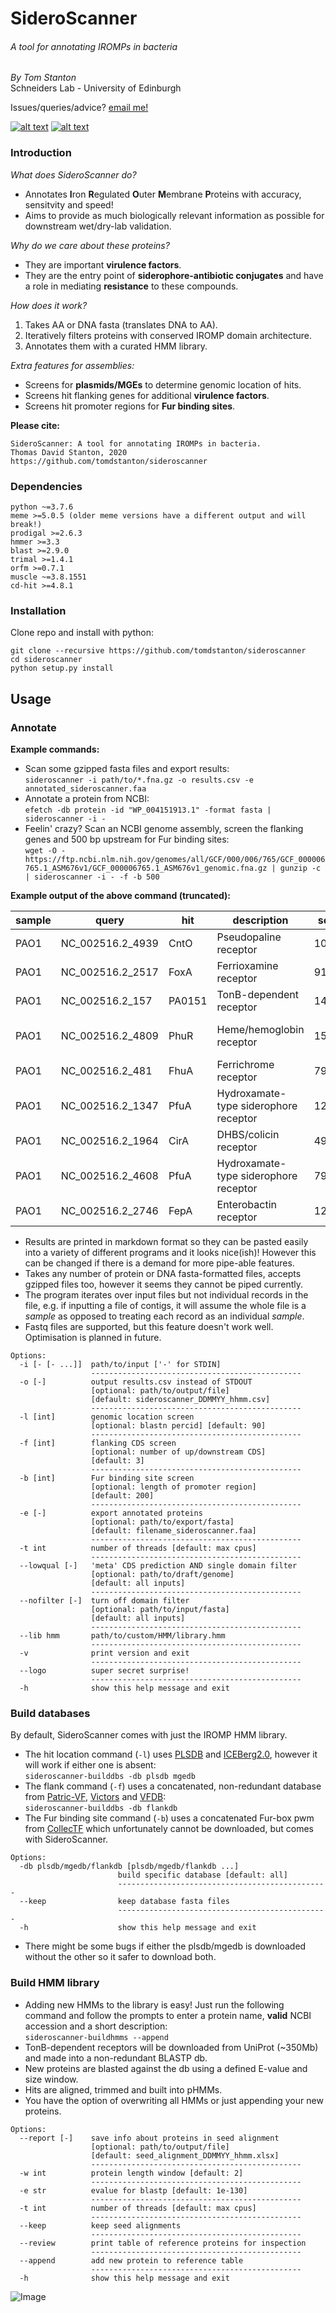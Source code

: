 # SideroScanner
###### A tool for annotating IROMPs in bacteria
_By Tom Stanton_ \
Schneiders Lab - University of Edinburgh

Issues/queries/advice?
[email me!](T.D.Stanton@sms.ed.ac.uk)

[![alt text][1.1]][1]
[![alt text][6.1]][6]

[1]: http://twitter.com/tomstantonmicro
[1.1]: http://i.imgur.com/tXSoThF.png (twitter icon with padding)
[6]: http://www.github.com/tomdstanton
[6.1]: http://i.imgur.com/0o48UoR.png (github icon with padding)

### Introduction
*What does SideroScanner do?*
* Annotates **I**ron **R**egulated **O**uter **M**embrane **P**roteins with accuracy, sensitvity and speed!
* Aims to provide as much biologically relevant information as possible for
downstream wet/dry-lab validation.

*Why do we care about these proteins?*
* They are important **virulence factors**.
* They are the entry point of
**siderophore-antibiotic conjugates** and
have a role in mediating **resistance**
to these compounds.

*How does it work?*
1. Takes AA or DNA fasta (translates DNA to AA).
2. Iteratively filters proteins with conserved IROMP domain architecture.
3. Annotates them with a curated HMM library.

*Extra features for assemblies:*
* Screens for **plasmids/MGEs** to determine genomic location of hits.
* Screens hit flanking genes for additional **virulence factors**.
* Screens hit promoter regions for **Fur binding sites**.

**Please cite:**
```
SideroScanner: A tool for annotating IROMPs in bacteria.
Thomas David Stanton, 2020
https://github.com/tomdstanton/sideroscanner
```
### Dependencies
```
python ~=3.7.6
meme >=5.0.5 (older meme versions have a different output and will break!)
prodigal >=2.6.3
hmmer >=3.3
blast >=2.9.0
trimal >=1.4.1
orfm >=0.7.1
muscle ~=3.8.1551
cd-hit >=4.8.1
```
### Installation
Clone repo and install with python:
```
git clone --recursive https://github.com/tomdstanton/sideroscanner
cd sideroscanner
python setup.py install
```
## Usage
### Annotate
**Example commands:**
* Scan some gzipped fasta files and export results: \
```sideroscanner -i path/to/*.fna.gz -o results.csv -e annotated_sideroscanner.faa```
* Annotate a protein from NCBI: \
```efetch -db protein -id "WP_004151913.1" -format fasta | sideroscanner -i -```
* Feelin' crazy? Scan an NCBI genome assembly, screen the flanking genes and 500 bp upstream for
Fur binding sites: \
```wget -O - https://ftp.ncbi.nlm.nih.gov/genomes/all/GCF/000/006/765/GCF_000006765.1_ASM676v1/GCF_000006765.1_ASM676v1_genomic.fna.gz | gunzip -c | sideroscanner -i - -f -b 500 ```

**Example output of the above command (truncated):**

| sample | query            | hit           | description                           | score  | len | kDa   | start   | end     | str | upstream                                        | downstream                                                                                        | fur_start | fur_end | p_value  | fur_box                                            |
|--------|------------------|---------------|---------------------------------------|--------|-----|-------|---------|---------|-----|-------------------------------------------------|---------------------------------------------------------------------------------------------------|-----------|---------|----------|----------------------------------------------------|
| PAO1   | NC_002516.2_4939 | CntO          | Pseudopaline receptor                 | 1046.3 | 708 | 79.1  | 5427716 | 5429842 | -1  | -                                               | arginine decarboxylase                                                                            | -         | -       | -        | -                                                  |
| PAO1   | NC_002516.2_2517 | FoxA          | Ferrioxamine receptor                 | 918    | 820 | 90    | 2782764 | 2785226 | -1  | -                                               | -                                                                                                 | 2785292   | 2785342 | 8.08E-06 | GACAAAAATAATGAAAATAATTTTCAGTGCGTTTCGCTCCGGACGAAAGC |
| PAO1   | NC_002516.2_157  | PA0151        | TonB-dependent receptor               | 1429.8 | 795 | 86.7  | 171047  | 173434  | 1   | -                                               | -                                                                                                 | 170992    | 171042  | 8.28E-07 | GTGCTCATGACCGCGATTGATTCGCATTAGAAAAGCGACCGACACGAGCA |
| PAO1   | NC_002516.2_4809 | PhuR          | Heme/hemoglobin receptor              | 1572.2 | 764 | 84.7  | 5289217 | 5291511 | 1   | phuS phuT phuU                                  | -                                                                                                 | 5289111   | 5289161 | 1.44E-05 | CTGAATCCATTTGATAATTATTTGCATTAGCGTTTTTCTGGCAGTACCTT |
| PAO1   | NC_002516.2_481  | FhuA          | Ferrichrome receptor                  | 798.6  | 802 | 88.2  | 530029  | 532437  | -1  | -                                               | -                                                                                                 | 532442    | 532492  | 4.19E-08 | GGGCTCCTGGATGGAAACGAGTCTCAATGCCTCCTTGCCGGACGAGTCGG |
| PAO1   | NC_002516.2_1347 | PfuA          | Hydroxamate-type siderophore receptor | 1272.2 | 732 | 80.8  | 1433166 | 1435364 | 1   | -                                               | -                                                                                                 | 1433106   | 1433156 | 2.77E-06 | CATCTTGGTTATTGAGAATCATTGGCATTTGATTGATGGAGGGTTTTTTT |
| PAO1   | NC_002516.2_1964 | CirA          | DHBS/colicin receptor                 | 490    | 653 | 72.3  | 2097491 | 2099452 | 1   | -                                               | -                                                                                                 | 2097111   | 2097161 | 1.74E-05 | ACCCGCGCCGCCGGGAAGCGTTCGAGCAGGCGCCGGCCGAGGGAGCCCGG |
| PAO1   | NC_002516.2_4608 | PfuA          | Hydroxamate-type siderophore receptor | 794.9  | 753 | 82.3  | 5053616 | 5055877 | -1  | -                                               | ibeC                                                                                              | 5056024   | 5056074 | 4.42E-06 | AATGATTGCCAATGATATTGATTTGCATTGGACATGTAAAACCGCTAGAG |
| PAO1   | NC_002516.2_2746 | FepA          | Enterobactin receptor                 | 1232   | 746 | 81    | 3040242 | 3042482 | 1   | vgrG1b                                          | -                                                                                                 | 3040172   | 3040222 | 5.34E-05 | TTACTCTCAAATAACAATCAATATCATTTGTGATCTCTTGCATTTCGCTG |

* Results are printed in markdown format so they can be pasted easily
into a variety of different programs and it looks nice(ish)! However
this can be changed if there is a demand for more pipe-able features.
* Takes any number of protein or DNA fasta-formatted files, accepts gzipped files too, however it seems
they cannot be piped currently.
* The program iterates over input files but not individual records in the file, 
e.g. if inputting a file of contigs, it will assume the whole file 
is a *sample* as opposed to treating each record as an individual *sample*.
* Fastq files are supported, but this feature doesn't work well. Optimisation is planned in future.
```
Options:
  -i [- [- ...]]  path/to/input ['-' for STDIN]
                  -----------------------------------------------
  -o [-]          output results.csv instead of STDOUT
                  [optional: path/to/output/file]
                  [default: sideroscanner_DDMMYY_hhmm.csv]
                  -----------------------------------------------
  -l [int]        genomic location screen
                  [optional: blastn percid] [default: 90]
                  -----------------------------------------------
  -f [int]        flanking CDS screen
                  [optional: number of up/downstream CDS]
                  [default: 3]
                  -----------------------------------------------
  -b [int]        Fur binding site screen
                  [optional: length of promoter region]
                  [default: 200]
                  -----------------------------------------------
  -e [-]          export annotated proteins
                  [optional: path/to/export/fasta]
                  [default: filename_sideroscanner.faa]
                  -----------------------------------------------
  -t int          number of threads [default: max cpus]
                  -----------------------------------------------
  --lowqual [-]   'meta' CDS prediction AND single domain filter
                  [optional: path/to/draft/genome]
                  [default: all inputs]
                  -----------------------------------------------
  --nofilter [-]  turn off domain filter
                  [optional: path/to/input/fasta]
                  [default: all inputs]
                  -----------------------------------------------
  --lib hmm       path/to/custom/HMM/library.hmm
                  -----------------------------------------------
  -v              print version and exit
                  -----------------------------------------------
  --logo          super secret surprise!
                  -----------------------------------------------
  -h              show this help message and exit
```
### Build databases
By default, SideroScanner comes with just the IROMP HMM library.
* The hit location command (```-l```) uses [PLSDB](https://ccb-microbe.cs.uni-saarland.de/plsdb/)
and [ICEBerg2.0](https://db-mml.sjtu.edu.cn/ICEberg/),
however it will work if either one is absent: \
```sideroscanner-builddbs -db plsdb mgedb```
* The flank command (```-f```) uses a concatenated, non-redundant database from
[Patric-VF](https://www.patricbrc.org/), [Victors](http://www.phidias.us/victors/index.php)
and [VFDB](http://www.mgc.ac.cn/VFs/main.htm): \
```sideroscanner-builddbs -db flankdb```
* The Fur binding site command (```-b```) uses a concatenated 
Fur-box pwm from [CollecTF](http://www.collectf.org/browse/home/) which
unfortunately cannot be downloaded, but comes with SideroScanner.
```
Options:
  -db plsdb/mgedb/flankdb [plsdb/mgedb/flankdb ...]
                        build specific database [default: all]
                        -----------------------------------------------
  --keep                keep database fasta files
                        -----------------------------------------------
  -h                    show this help message and exit
```
* There might be some bugs if either the plsdb/mgedb is downloaded without the other
so it safer to download both.
### Build HMM library
* Adding new HMMs to the library is easy! Just run the following command
and follow the prompts to enter a protein name, **valid** NCBI accession
and a short description:\
```sideroscanner-buildhmms --append```
* TonB-dependent receptors will be downloaded from UniProt (~350Mb) and
made into a non-redundant BLASTP db.
* New proteins are blasted against the db using a defined E-value and
size window.
* Hits are aligned, trimmed and built into pHMMs.
* You have the option of overwriting all HMMs or just appending your new proteins.
```
Options:
  --report [-]    save info about proteins in seed alignment
                  [optional: path/to/output/file]
                  [default: seed_alignment_DDMMYY_hhmm.xlsx]
                  -----------------------------------------------
  -w int          protein length window [default: 2]
                  -----------------------------------------------
  -e str          evalue for blastp [default: 1e-130]
                  -----------------------------------------------
  -t int          number of threads [default: max cpus]
                  -----------------------------------------------
  --keep          keep seed alignments
                  -----------------------------------------------
  --review        print table of reference proteins for inspection
                  -----------------------------------------------
  --append        add new protein to reference table
                  -----------------------------------------------
  -h              show this help message and exit
```
![Image](https://github.com/tomdstanton/sideroscanner/blob/master/sideroscanner.png)